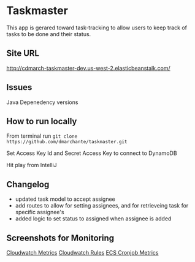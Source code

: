 # Taskmaster
This app is gerared toward task-tracking to allow users to keep track of tasks to be done and their status.

## Site URL

http://cdmarch-taskmaster-dev.us-west-2.elasticbeanstalk.com/

## Issues

Java Depenedency versions

## How to run locally

From terminal run `git clone https://github.com/dmarchante/taskmaster.git`

Set Access Key Id and Secret Access Key to connect to DynamoDB

Hit play from IntelliJ

## Changelog

- updated task model to accept assignee
- add routes to allow for setting assignees, and for retrieveing task for specific assignee's
- added logic to set status to assigned when assignee is added

## Screenshots for Monitoring
[Cloudwatch Metrics](./docs/assets/cloudwatch-metrics.png)
[Cloudwatch Rules](./docs/assets/cloudwatch-rules.png)
[ECS Cronjob Metrics](./docs/assets/ecs-metrics.jpg)
